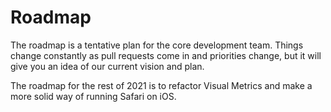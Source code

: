 # Roadmap

The roadmap is a tentative plan for the core development team. Things change constantly as pull requests come in and priorities change, but it will give you an idea of our current vision and plan. 
  
The roadmap for the rest of 2021 is to refactor Visual Metrics and make a more solid way of running Safari on iOS.
